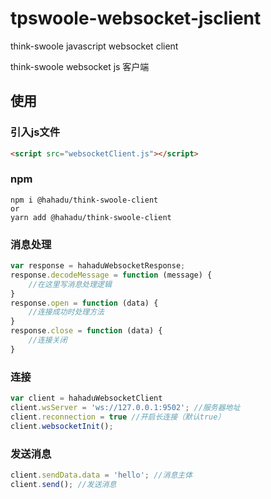 # tpswoole-websocket-jsclient
think-swoole javascript websocket client

think-swoole websocket js 客户端



## 使用

### 引入js文件
```html
<script src="websocketClient.js"></script>
```

### npm
```text
npm i @hahadu/think-swoole-client
or
yarn add @hahadu/think-swoole-client
```

### 消息处理
```javascript
var response = hahaduWebsocketResponse;
response.decodeMessage = function (message) {
    //在这里写消息处理逻辑
}
response.open = function (data) {
    //连接成功时处理方法
}
response.close = function (data) {
    //连接关闭
}

```
### 连接
```javascript
var client = hahaduWebsocketClient
client.wsServer = 'ws://127.0.0.1:9502'; //服务器地址
client.reconnection = true //开启长连接（默认true）
client.websocketInit();
```
### 发送消息
```javascript
client.sendData.data = 'hello'; //消息主体
client.send(); //发送消息
```
